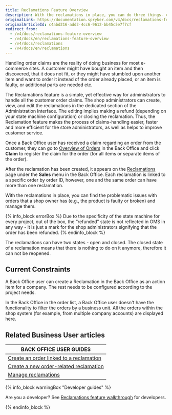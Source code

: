 ```yaml
---
title: Reclamations Feature Overview
description: With the reclamations in place, you can do three things- create a new connected order, return money paid for the order, or close the reclamation.
originalLink: https://documentation.spryker.com/v4/docs/reclamations-feature-overview
originalArticleId: c4abd216-add2-4cc6-9612-bb45c5e7f7cf
redirect_from:
  - /v4/docs/reclamations-feature-overview
  - /v4/docs/en/reclamations-feature-overview
  - /v4/docs/reclamations
  - /v4/docs/en/reclamations
---
```


Handling order claims are the reality of doing business for most e-commerce sites. A customer might have bought an item and then discovered, that it does not fit, or they might have stumbled upon another item and want to order it instead of the order already placed, or an item is faulty, or additional parts are needed etc.

The Reclamations feature is a simple, yet effective way for administrators to handle all the customer order claims. The shop administrators can create, view, and edit the reclamations in the dedicated section of the Administration Interface. The editing implies making a refund (depending on your state machine configuration) or closing the reclamation. Thus, the Reclamation feature makes the process of claims-handling easier, faster and more efficient for the store administrators, as well as helps to improve customer service.

Once a Back Office user has received a claim regarding an order from the customer, they can go to [Overview of Orders](/docs/scos/user/back-office-user-guides/{{page.version}}/sales/orders/managing-orders.html#claiming-orders) in the Back Office and click **Claim** to register the claim for the order (for all items or separate items of the order).

After the reclamation has been created, it appears on the [Reclamations](/docs/scos/user/back-office-user-guides/{{page.version}}/sales/reclamations/managing-reclamations.html) page under the **Sales** menu in the Back Office. Each reclamation is linked to a specific order by order ID, however, one and the same order can have more than one reclamation.

With the reclamations in place, you can find the problematic issues with orders that a shop owner has (e.g., the product is faulty or broken) and manage them.

{% info_block errorBox %}
Due to the specificity of the state machine for every project, out of the box, the “refunded” state is not reflected in OMS in any way - it is just a mark for the shop administrators signifying that the order has been refunded.
{% endinfo_block %}

The reclamations can have two states - open and closed. The closed state of a reclamation means that there is nothing to do on it anymore, therefore it can not be reopened.

## Current Constraints
A Back Office user can create a Reclamation in the Back Office as an action item for a company. The rest needs to be configured according to the project needs.

In the Back Office in the order list, a Back Office user doesn't have the functionality to filter the orders by a business unit. All the orders within the shop system (for example, from multiple company accounts) are displayed here.

## Related Business User articles

|BACK OFFICE USER GUIDES|
|---|
| [Create an order linked to a reclamation](/docs/scos/user/back-office-user-guides/{{page.version}}/sales/reclamations/managing-reclamations.html)  |
| [Create a new order-related reclamation](/docs/scos/user/back-office-user-guides/{{page.version}}/sales/orders/managing-orders.html#claiming-orders.html)  |
| [Manage reclamations](/docs/scos/user/back-office-user-guides/{{page.version}}/sales/reclamations/managing-reclamations.html)  |

{% info_block warningBox "Developer guides" %}

Are you a developer? See [Reclamations feature walkthrough](/docs/scos/dev/feature-walkthroughs/{{page.version}}/reclamations-feature-walkthrough.html) for developers.

{% endinfo_block %}
